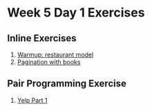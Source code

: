 # Week 5 Day 1 Exercises

## Inline Exercises

1. [Warmup: restaurant model](restmodel/README.md)
1. [Pagination with books](books/README.md)

## Pair Programming Exercise

1. [Yelp Part 1](yelp/README.md)
